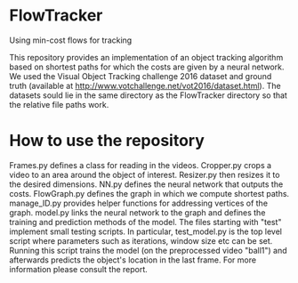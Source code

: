 # FlowTracker
Using min-cost flows for tracking

This repository provides an implementation of an object tracking algorithm based on shortest paths for which the costs are given by a neural network. We used the Visual Object Tracking challenge 2016 dataset and ground truth (available at http://www.votchallenge.net/vot2016/dataset.html). The datasets sould lie in the same directory as the FlowTracker directory so that the relative file paths work.

# How to use the repository
Frames.py defines a class for reading in the videos. Cropper.py crops a video to an area around the object of interest. Resizer.py then resizes it to the desired dimensions. NN.py defines the neural network that outputs the costs. FlowGraph.py defines the graph in which we compute shortest paths. manage\_ID.py provides helper functions for addressing vertices of the graph. model.py links the neural network to the graph and defines the training and prediction methods of the model. The files starting with "test" implement small testing scripts. In particular, test\_model.py is the top level script where parameters such as iterations, window size etc can be set. Running this script trains the model (on the preprocessed video "ball1") and afterwards predicts the object's location in the last frame. For more information please consult the report.
